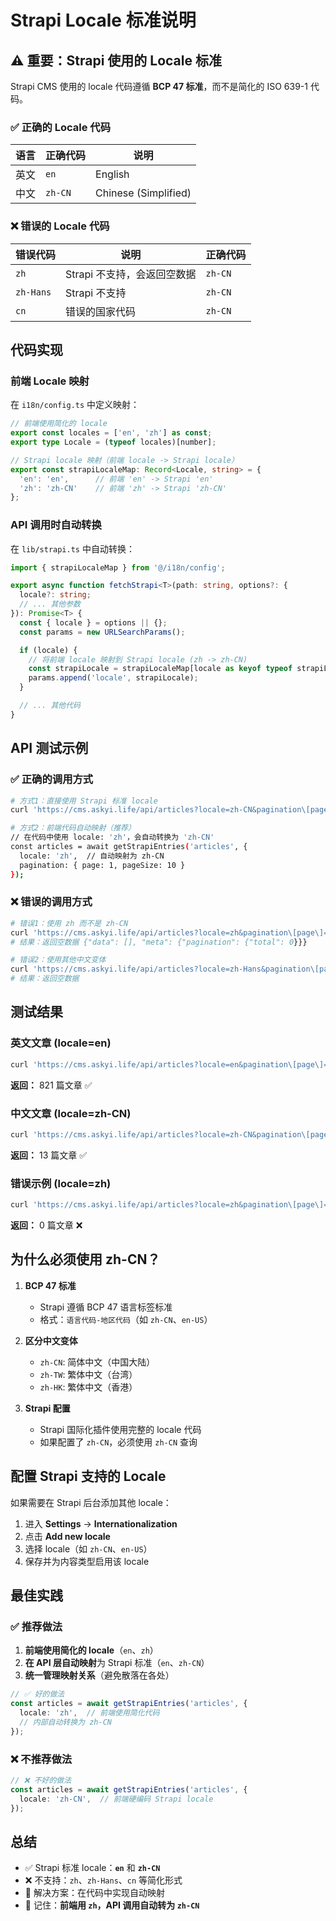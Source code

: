 # Strapi Locale 标准说明

## ⚠️ 重要：Strapi 使用的 Locale 标准

Strapi CMS 使用的 locale 代码遵循 **BCP 47 标准**，而不是简化的 ISO 639-1 代码。

### ✅ 正确的 Locale 代码

| 语言 | 正确代码 | 说明 |
|------|---------|------|
| 英文 | `en` | English |
| 中文 | `zh-CN` | Chinese (Simplified) |

### ❌ 错误的 Locale 代码

| 错误代码 | 说明 | 正确代码 |
|---------|------|---------|
| `zh` | Strapi 不支持，会返回空数据 | `zh-CN` |
| `zh-Hans` | Strapi 不支持 | `zh-CN` |
| `cn` | 错误的国家代码 | `zh-CN` |

## 代码实现

### 前端 Locale 映射

在 `i18n/config.ts` 中定义映射：

```typescript
// 前端使用简化的 locale
export const locales = ['en', 'zh'] as const;
export type Locale = (typeof locales)[number];

// Strapi locale 映射（前端 locale -> Strapi locale）
export const strapiLocaleMap: Record<Locale, string> = {
  'en': 'en',      // 前端 'en' -> Strapi 'en'
  'zh': 'zh-CN'    // 前端 'zh' -> Strapi 'zh-CN'
};
```

### API 调用时自动转换

在 `lib/strapi.ts` 中自动转换：

```typescript
import { strapiLocaleMap } from '@/i18n/config';

export async function fetchStrapi<T>(path: string, options?: {
  locale?: string;
  // ... 其他参数
}): Promise<T> {
  const { locale } = options || {};
  const params = new URLSearchParams();

  if (locale) {
    // 将前端 locale 映射到 Strapi locale (zh -> zh-CN)
    const strapiLocale = strapiLocaleMap[locale as keyof typeof strapiLocaleMap] || locale;
    params.append('locale', strapiLocale);
  }

  // ... 其他代码
}
```

## API 测试示例

### ✅ 正确的调用方式

```bash
# 方式1：直接使用 Strapi 标准 locale
curl 'https://cms.askyi.life/api/articles?locale=zh-CN&pagination\[page\]=1&pagination\[pageSize\]=10'

# 方式2：前端代码自动映射（推荐）
// 在代码中使用 locale: 'zh'，会自动转换为 'zh-CN'
const articles = await getStrapiEntries('articles', {
  locale: 'zh',  // 自动映射为 zh-CN
  pagination: { page: 1, pageSize: 10 }
});
```

### ❌ 错误的调用方式

```bash
# 错误1：使用 zh 而不是 zh-CN
curl 'https://cms.askyi.life/api/articles?locale=zh&pagination\[page\]=1&pagination\[pageSize\]=10'
# 结果：返回空数据 {"data": [], "meta": {"pagination": {"total": 0}}}

# 错误2：使用其他中文变体
curl 'https://cms.askyi.life/api/articles?locale=zh-Hans&pagination\[page\]=1&pagination\[pageSize\]=10'
# 结果：返回空数据
```

## 测试结果

### 英文文章 (locale=en)
```bash
curl 'https://cms.askyi.life/api/articles?locale=en&pagination\[page\]=1&pagination\[pageSize\]=1'
```
**返回：** 821 篇文章 ✅

### 中文文章 (locale=zh-CN)
```bash
curl 'https://cms.askyi.life/api/articles?locale=zh-CN&pagination\[page\]=1&pagination\[pageSize\]=1'
```
**返回：** 13 篇文章 ✅

### 错误示例 (locale=zh)
```bash
curl 'https://cms.askyi.life/api/articles?locale=zh&pagination\[page\]=1&pagination\[pageSize\]=1'
```
**返回：** 0 篇文章 ❌

## 为什么必须使用 zh-CN？

1. **BCP 47 标准**
   - Strapi 遵循 BCP 47 语言标签标准
   - 格式：`语言代码-地区代码`（如 `zh-CN`、`en-US`）

2. **区分中文变体**
   - `zh-CN`: 简体中文（中国大陆）
   - `zh-TW`: 繁体中文（台湾）
   - `zh-HK`: 繁体中文（香港）

3. **Strapi 配置**
   - Strapi 国际化插件使用完整的 locale 代码
   - 如果配置了 `zh-CN`，必须使用 `zh-CN` 查询

## 配置 Strapi 支持的 Locale

如果需要在 Strapi 后台添加其他 locale：

1. 进入 **Settings** → **Internationalization**
2. 点击 **Add new locale**
3. 选择 locale（如 `zh-CN`、`en-US`）
4. 保存并为内容类型启用该 locale

## 最佳实践

### ✅ 推荐做法

1. **前端使用简化的 locale**（`en`、`zh`）
2. **在 API 层自动映射**为 Strapi 标准（`en`、`zh-CN`）
3. **统一管理映射关系**（避免散落在各处）

```typescript
// ✅ 好的做法
const articles = await getStrapiEntries('articles', {
  locale: 'zh',  // 前端使用简化代码
  // 内部自动转换为 zh-CN
});
```

### ❌ 不推荐做法

```typescript
// ❌ 不好的做法
const articles = await getStrapiEntries('articles', {
  locale: 'zh-CN',  // 前端硬编码 Strapi locale
});
```

## 总结

- ✅ Strapi 标准 locale：**`en`** 和 **`zh-CN`**
- ❌ 不支持：`zh`、`zh-Hans`、`cn` 等简化形式
- 🔧 解决方案：在代码中实现自动映射
- 📝 记住：**前端用 `zh`，API 调用自动转为 `zh-CN`**
